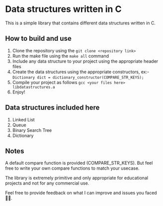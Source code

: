 # Data structures written in C

This is a simple library that contains different data structures written in C.

## How to build and use

 1. Clone the repository using the `git clone <repository link>`
 2. Run the make file using the `make all` command
 3. Include any data structure to your project using the appropriate header files
 4. Create the data structures using the appropriate constructors, ex:- `Dictionary dict = dictionary_constructor(COMPARE_STR_KEYS);`
 5. Compile your project as follows `gcc <your files here> libdatastructures.a`
 6. Enjoy!

## Data structures included here

 1. Linked List
 2. Queue
 3. Binary Search Tree
 4. Dictionary

## Notes
A default compare function is provided (COMPARE_STR_KEYS). But feel free to write your own compare functions to match your usecase.

The library is extremely primitive and only appropriate for educational projects and not for any commercial use.

Feel free to provide feedback on what I can improve and issues you faced 🙌🏽. 